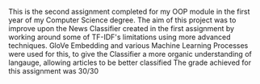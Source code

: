 This is the second assignment completed for my OOP module in the first year of my Computer Science degree.
The aim of this project was to improve upon the News Classifier created in the first assignment by working around some of TF-IDF's limitations using more advanced techniques.
GloVe Embedding and various Machine Learning Processes were used for this, to give the Classifier a more organic understanding of langauge, allowing articles to be better classified
The grade achieved for this assignment was 30/30
